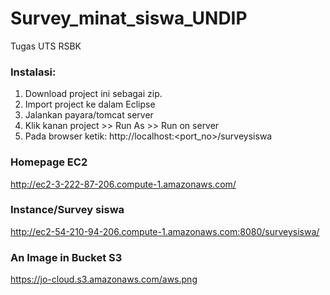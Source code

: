 # Survey_minat_siswa_UNDIP
Tugas UTS RSBK

### Instalasi:
1. Download project ini sebagai zip.
2. Import project ke dalam Eclipse
3. Jalankan payara/tomcat server
4. Klik kanan project >> Run As >> Run on server
5. Pada browser ketik: http://localhost:<port_no>/surveysiswa

### Homepage EC2
http://ec2-3-222-87-206.compute-1.amazonaws.com/

### Instance/Survey siswa
http://ec2-54-210-94-206.compute-1.amazonaws.com:8080/surveysiswa/

### An Image in Bucket S3
https://jo-cloud.s3.amazonaws.com/aws.png
